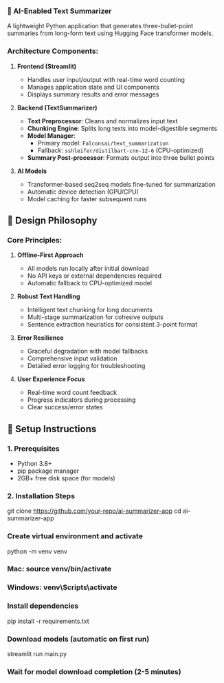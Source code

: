 ### 🤖 AI-Enabled Text Summarizer

A lightweight Python application that generates three-bullet-point summaries from long-form text using Hugging Face transformer models.

### Architecture Components:

1. **Frontend (Streamlit)**  
   - Handles user input/output with real-time word counting
   - Manages application state and UI components
   - Displays summary results and error messages

2. **Backend (TextSummarizer)**  
   - **Text Preprocessor**: Cleans and normalizes input text
   - **Chunking Engine**: Splits long texts into model-digestible segments
   - **Model Manager**:  
     - Primary model: `Falconsai/text_summarization`  
     - Fallback: `sshleifer/distilbart-cnn-12-6` (CPU-optimized)
   - **Summary Post-processor**: Formats output into three bullet points

3. **AI Models**  
   - Transformer-based seq2seq models fine-tuned for summarization
   - Automatic device detection (GPU/CPU)
   - Model caching for faster subsequent runs

## 🧠 Design Philosophy

### Core Principles:
1. **Offline-First Approach**  
   - All models run locally after initial download
   - No API keys or external dependencies required
   - Automatic fallback to CPU-optimized model

2. **Robust Text Handling**  
   - Intelligent text chunking for long documents
   - Multi-stage summarization for cohesive outputs
   - Sentence extraction heuristics for consistent 3-point format

3. **Error Resilience**  
   - Graceful degradation with model fallbacks
   - Comprehensive input validation
   - Detailed error logging for troubleshooting

4. **User Experience Focus**  
   - Real-time word count feedback
   - Progress indicators during processing
   - Clear success/error states

## 🚀 Setup Instructions

### 1. Prerequisites
- Python 3.8+
- pip package manager
- 2GB+ free disk space (for models)

### 2. Installation Steps
git clone https://github.com/your-repo/ai-summarizer-app
cd ai-summarizer-app

### Create virtual environment and activate
python -m venv venv
### Mac: source venv/bin/activate 
### Windows: venv\Scripts\activate

### Install dependencies
pip install -r requirements.txt

### Download models (automatic on first run)

streamlit run main.py

### Wait for model download completion (2-5 minutes)
